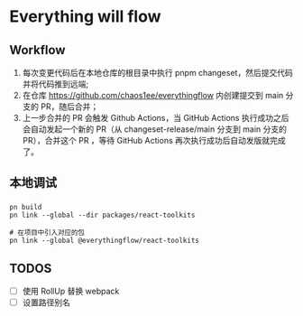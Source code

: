 # Everything will flow

## Workflow

1. 每次变更代码后在本地仓库的根目录中执行 pnpm changeset，然后提交代码并将代码推到远端;
2. 在仓库 https://github.com/chaos1ee/everythingflow 内创建提交到 main 分支的 PR，随后合并；
3. 上一步合并的 PR 会触发 Github Actions，当 GitHub Actions 执行成功之后会自动发起一个新的 PR（从 changeset-release/main
   分支到 main 分支的 PR），合并这个 PR ，等待 GitHub Actions 再次执行成功后自动发版就完成了。

## 本地调试

###

```shell
pn build
pn link --global --dir packages/react-toolkits

# 在项目中引入对应的包
pn link --global @everythingflow/react-toolkits
```

## TODOS

- [ ] 使用 RollUp 替换 webpack
- [ ] 设置路径别名
